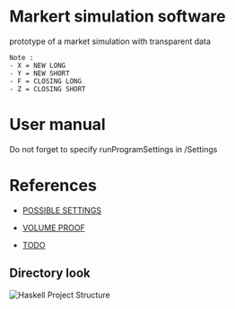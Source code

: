 # Markert simulation software

prototype of a market simulation with transparent data


    Note : 
    - X = NEW LONG
    - Y = NEW SHORT
    - F = CLOSING LONG
    - Z = CLOSING SHORT



# User manual
Do not forget to specify runProgramSettings in /Settings 


# References

- [POSSIBLE SETTINGS](/doc/SETTING.MD)

- [VOLUME PROOF](/doc/setThoryproof.pdf)

- [TODO](doc/TODO.md)


## Directory look

![Haskell Project Structure](https://showme.redstarplugin.com/d/ATnXrU1O)
